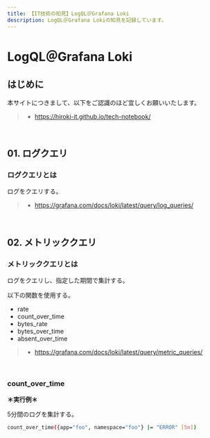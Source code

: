 ```yaml
---
title: 【IT技術の知見】LogQL＠Grafana Loki
description: LogQL＠Grafana Lokiの知見を記録しています。
---
```


# LogQL＠Grafana Loki

## はじめに

本サイトにつきまして、以下をご認識のほど宜しくお願いいたします。

> - https://hiroki-it.github.io/tech-notebook/

<br>

## 01. ログクエリ

### ログクエリとは

ログをクエリする。

> - https://grafana.com/docs/loki/latest/query/log_queries/

<br>

## 02. メトリッククエリ

### メトリッククエリとは

ログをクエリし、指定した期間で集計する。

以下の関数を使用する。

- rate
- count_over_time
- bytes_rate
- bytes_over_time
- absent_over_time

> - https://grafana.com/docs/loki/latest/query/metric_queries/

<br>

### count_over_time

**＊実行例＊**

5分間のログを集計する。

```bash
count_over_time({app="foo", namespace="foo"} |= "ERROR" [5m])
```

<br>
